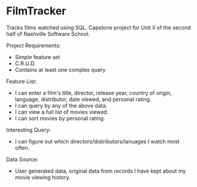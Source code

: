 FilmTracker
===========

Tracks films watched using SQL. Capstone project for Unit II of the second half of Nashville Software School. 

Project Requirements:
- Simple feature set
- C.R.U.D.
- Contains at least one complex query


Feature List:
- I can enter a film's title, director, release year, country of origin, language, distributor, date viewed, and personal rating.
- I can query by any of the above data.
- I can view a full list of movies viewed.
- I can sort movies by personal rating.


Interesting Query:
- I can figure out which directors/distributors/lanuages I watch most often. 

Data Source: 
- User generated data, original data from records I have kept about my movie viewing history.



